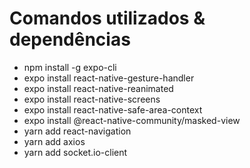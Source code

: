 # Comandos utilizados & dependências

  * npm install -g expo-cli
  * expo install react-native-gesture-handler
  * expo install react-native-reanimated
  * expo install react-native-screens 
  * expo install react-native-safe-area-context 
  * expo install @react-native-community/masked-view
  * yarn add react-navigation
  * yarn add axios
  * yarn add socket.io-client
